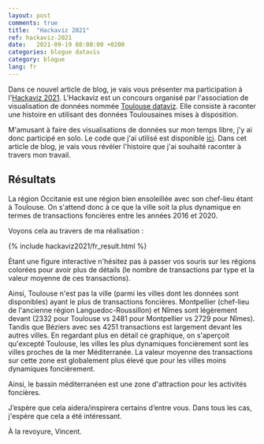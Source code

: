 ```yaml
---
layout: post
comments: true
title:  "Hackaviz 2021"
ref: hackaviz-2021
date:   2021-09-19 08:00:00 +0200
categories: blogue datavis
category: blogue
lang: fr
---
```


Dans ce nouvel article de blog, je vais vous présenter ma participation à l'[Hackaviz 2021](https://github.com/ToulouseDataViz/Hackaviz2021).
L'Hackaviz est un concours organisé par l'association de visualisation de données nommée [Toulouse dataviz](https://toulouse-dataviz.fr/). Elle consiste à raconter une histoire en utilisant des données Toulousaines mises à disposition.

M'amusant à faire des visualisations de données sur mon temps libre, j'y ai donc participé en solo.
Le code que j'ai utilisé est disponible [ici](https://github.com/vroger11/hackaviz2021).
Dans cet article de blog, je vais vous révéler l'histoire que j'ai souhaité raconter à travers mon travail.

## Résultats

La région Occitanie est une région bien ensoleillée avec son chef-lieu étant à Toulouse.
On s'attend donc à ce que la ville soit la plus dynamique en termes de transactions foncières entre les années 2016 et 2020.

Voyons cela au travers de ma réalisation :

{% include hackaviz2021/fr_result.html %}

Étant une figure interactive n'hésitez pas à passer vos souris sur les régions colorées pour avoir plus de détails (le nombre de transactions par type et la valeur moyenne de ces transactions).

Ainsi, Toulouse n'est pas la ville (parmi les villes dont les données sont disponibles) ayant le plus de transactions foncières. Montpellier (chef-lieu de l'ancienne région Languedoc-Roussillon) et Nîmes sont légèrement devant (2332 pour Toulouse vs 2481 pour Montpellier vs 2729 pour Nîmes). Tandis que Béziers avec ses 4251 transactions est largement devant les autres villes.
En regardant plus en détail ce graphique, on s'aperçoit qu'excepté Toulouse, les villes les plus dynamiques foncièrement sont les villes proches de la mer Méditerranée. La valeur moyenne des transactions sur cette zone est globalement plus élevé que pour les villes moins dynamiques foncièrement.

Ainsi, le bassin méditerranéen est une zone d'attraction pour les activités foncières.

J’espère que cela aidera/inspirera certains d’entre vous.
Dans tous les cas, j'espère que cela a été intéressant.

À la revoyure, Vincent.
